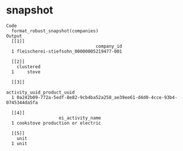 # snapshot

    Code
      format_robust_snapshot(companies)
    Output
      [[1]]
                                      company_id
      1 fleischerei-stiefsohn_00000005219477-001
      
      [[2]]
        clustered
      1     stove
      
      [[3]]
                                                       activity_uuid_product_uuid
      1 0a242b09-772a-5edf-8e82-9cb4ba52a258_ae39ee61-d4d0-4cce-93b4-0745344da5fa
      
      [[4]]
                        ei_activity_name
      1 cookstove production or electric
      
      [[5]]
        unit
      1 unit
      

